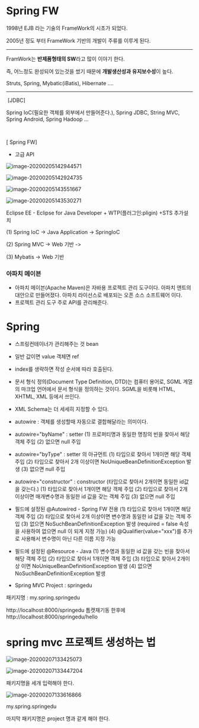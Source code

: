 # Spring FW



1998년 EJB 라는 기술의 FrameWork의 시초가 되었다.

2005년 정도 부터 FrameWork 기반의 개발이 주류를 이루게 된다.

--------------------

FramWork는 **반제품형태의 SW**라고 많이 이야기 한다.

즉, 어느정도 완성되어 있는것을 썼기 때문에 **개발생산성과 유지보수성**이 높다.

Struts, Spring, Mybatic(iBatis), Hibernate .... 

--------

​								[JDBC]

Spring IoC(필요한 객체를 외부에서 만들어준다.), Spring JDBC, String MVC, Spring Android, Spring Hadoop ...			 

​				

[ Spring FW]

- 고급 API 





![image-20200205142944571](C:\Users\student\AppData\Roaming\Typora\typora-user-images\image-20200205142944571.png)

![image-20200205142924735](C:\Users\student\AppData\Roaming\Typora\typora-user-images\image-20200205142924735.png)

![image-20200205143551667](C:\Users\student\AppData\Roaming\Typora\typora-user-images\image-20200205143551667.png)

![image-20200205143530271](C:\Users\student\AppData\Roaming\Typora\typora-user-images\image-20200205143530271.png)





Eclipse EE - Eclipse for Java Developer + WTP(플러그인:pligin) +STS 추가설치

(1) Spring IoC -> Java Application -> SpringIoC

(2) Spring MVC -> Web 기반 -> 

(3) Mybatis -> Web 기반



### 아파치 메이븐

- 아파치 메이븐(Apache Maven)은 자바용 프로젝트 관리 도구이다. 아파치 앤트의 대안으로 만들어졌다. 아파치 라이선스로 배포되는 오픈 소스 소프트웨어 이다.
- 프로젝트 관리 도구 주로 API를 관리해준다.



# Spring 

- 스프링컨테이너가 관리해주는 것 bean
- 일반 값이면 value 객체면 ref
- index를 생략하면 작성 순서에 따라 호출된다.
- 문서 형식 정의(Document Type Definition, DTD)는 컴퓨터 용어로, SGML 계열의 마크업 언어에서 문서 형식을 정의하는 것이다. SGML을 비롯해 HTML, XHTML, XML 등에서 쓰인다.
- XML Schema는 더 세세히 지정할 수 있다.
- autowire : 객체를 생성할때 자동으로 결합해달라는 의미이다.

- autowire="byName"  : setter
  (1) 프로퍼티명과 동일한 명칭의 빈을 찾아서 해당 객체 주입
  (2) 없으면 null 주입

- autowire="byType"  : setter 의 아규먼트 
  (1) 타입으로 찾아서 1개이면 해당 객체 주입
  (2) 타입으로 찾아서 2개 이상이면 NoUniqueBeanDefinitionException 발생
  (3) 없으면 null 주입

- autowire="constructor"  : constructor (타입으로 찾아서 2개이면 동일한 id값을 갖는다.)
  (1) 타입으로 찾아서 1개이면 해당 객체 주입
  (2) 타입으로 찾아서 2개 이상이면 매개변수명과 동일한 id 값을 갖는 객체 주입
  (3) 없으면 null 주입



- 필드에 설정된 @Autowired  - Spring FW 전용
  (1) 타입으로 찾아서 1개이면 해당 객체 주입
  (2) 타입으로 찾아서 2개 이상이면 변수명과 동일한 id 값을 갖는 객체 주입
  (3) 없으면 NoSuchBeanDefinitionException 발생
       (required = false 속성을 사용하여 없으면 null 이 되게 지정 가능)
  (4) @Qualifier(value="xxx")를 추가로 사용해서 변수명이 아닌 다른 이름 지정 가능

- 필드에 설정된 @Resource  - Java
  (1) 변수명과 동일한 id 값을 갖는 빈을 찾아서 해당 객체 주입
  (2) 타입으로 찾아서 1개이면 객체 주입
  (3) 타입으로 찾아서 2개이상 이면 NoUniqueBeanDefinitionException 발생
  (4) 없으면 NoSuchBeanDefinitionException 발생



- Spring MVC Project : springedu

 패키지명 : my.spring.springedu

http://localhost:8000/springedu
톰캣재기동 한후에
http://localhost:8000/springedu/hello



# spring mvc 프로젝트 생성하는 법



![image-20200207133425073](C:\Users\student\AppData\Roaming\Typora\typora-user-images\image-20200207133425073.png)

![image-20200207133447204](C:\Users\student\AppData\Roaming\Typora\typora-user-images\image-20200207133447204.png)



패키지명을 세개 입력해야 한다.

![image-20200207133616866](C:\Users\student\AppData\Roaming\Typora\typora-user-images\image-20200207133616866.png)

my.spring.springedu

마지막 패키지명은 project 명과 같게 해야 한다.
